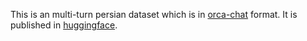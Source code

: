 This is an multi-turn persian dataset which is in
[orca-chat](https://huggingface.co/datasets/shahules786/orca-chat) format. It is
published in
[huggingface](https://huggingface.co/datasets/pourmand1376/alpaca-fa-multi).
